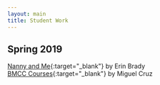 ```yaml
---
layout: main
title: Student Work
---
```


## Spring 2019
[Nanny and Me](https://itsanerin.github.io/NannyAndMe/){:target="_blank"} by Erin Brady  
[BMCC Courses](https://miguelc210.github.io/MMP350/Fork/courses.html){:target="_blank"} by Miguel Cruz  

